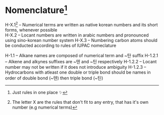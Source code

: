 # Nomenclature[^1]

H-X.1[^2] – Numerical terms are written as native korean numbers and its short forms, whenever possible\
H-X.2 – Locant numbers are written in arabic numbers and pronounced using sino-korean number system
H-X.3 – Numbering carbon atoms should be conducted according to rules of IUPAC nomeclature

H-1.1 – Alkane names are composed of numerical term and ~탄 suffix
H-1.2.1 – Alkene and alkynes suffixes are ~텐 and ~틴 respectively
H-1.2.2 – Locant number may not be written if it does not introduce ambiguity
H-1.2.3 – Hydrocarbons with atleast one double or triple bond should be names in order of double bond (~텐) then triple bond (~틴)

[^1]: Just rules in one place ✨
[^2]: The letter X are the rules that don't fit to any entry, that has it's own number (e.g numerical terms)